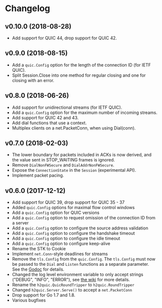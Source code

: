 # Changelog

## v0.10.0 \(2018-08-28\)

* Add support for QUIC 44, drop support for QUIC 42.

## v0.9.0 \(2018-08-15\)

* Add a `quic.Config` option for the length of the connection ID \(for IETF QUIC\).
* Split Session.Close into one method for regular closing and one for closing with an error.

## v0.8.0 \(2018-06-26\)

* Add support for unidirectional streams \(for IETF QUIC\).
* Add a `quic.Config` option for the maximum number of incoming streams.
* Add support for QUIC 42 and 43.
* Add dial functions that use a context.
* Multiplex clients on a net.PacketConn, when using Dial\(conn\).

## v0.7.0 \(2018-02-03\)

* The lower boundary for packets included in ACKs is now derived, and the value sent in STOP\_WAITING frames is ignored.
* Remove `DialNonFWSecure` and `DialAddrNonFWSecure`.
* Expose the `ConnectionState` in the `Session` \(experimental API\).
* Implement packet pacing.

## v0.6.0 \(2017-12-12\)

* Add support for QUIC 39, drop support for QUIC 35 - 37
* Added `quic.Config` options for maximal flow control windows
* Add a `quic.Config` option for QUIC versions
* Add a `quic.Config` option to request omission of the connection ID from a server
* Add a `quic.Config` option to configure the source address validation
* Add a `quic.Config` option to configure the handshake timeout
* Add a `quic.Config` option to configure the idle timeout
* Add a `quic.Config` option to configure keep-alive
* Rename the STK to Cookie
* Implement `net.Conn`-style deadlines for streams
* Remove the `tls.Config` from the `quic.Config`. The `tls.Config` must now be passed to the `Dial` and `Listen` functions as a separate parameter. See the [Godoc](https://godoc.org/github.com/lucas-clemente/quic-go) for details.
* Changed the log level environment variable to only accept strings \("DEBUG", "INFO", "ERROR"\), see [the wiki](https://github.com/lucas-clemente/quic-go/wiki/Logging) for more details.
* Rename the `h2quic.QuicRoundTripper` to `h2quic.RoundTripper`
* Changed `h2quic.Server.Serve()` to accept a `net.PacketConn`
* Drop support for Go 1.7 and 1.8.
* Various bugfixes

